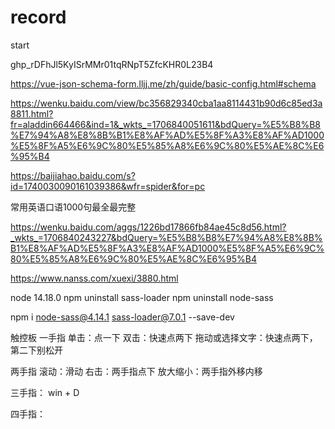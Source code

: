 # record
start

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

https://vue-json-schema-form.lljj.me/zh/guide/basic-config.html#schema


https://wenku.baidu.com/view/bc356829340cba1aa8114431b90d6c85ed3a8811.html?fr=aladdin664466&ind=1&_wkts_=1706840051611&bdQuery=%E5%B8%B8%E7%94%A8%E8%8B%B1%E8%AF%AD%E5%8F%A3%E8%AF%AD1000%E5%8F%A5%E6%9C%80%E5%85%A8%E6%9C%80%E5%AE%8C%E6%95%B4

https://baijiahao.baidu.com/s?id=1740030090161039386&wfr=spider&for=pc

常用英语口语1000句最全最完整

https://wenku.baidu.com/aggs/1226bd17866fb84ae45c8d56.html?_wkts_=1706840243227&bdQuery=%E5%B8%B8%E7%94%A8%E8%8B%B1%E8%AF%AD%E5%8F%A3%E8%AF%AD1000%E5%8F%A5%E6%9C%80%E5%85%A8%E6%9C%80%E5%AE%8C%E6%95%B4

https://www.nanss.com/xuexi/3880.html

node 14.18.0
npm uninstall sass-loader
npm uninstall node-sass

npm i node-sass@4.14.1 sass-loader@7.0.1 --save-dev




触控板
一手指
单击：点一下
双击：快速点两下
拖动或选择文字：快速点两下，第二下别松开


两手指
滚动：滑动
右击：两手指点下
放大缩小：两手指外移内移

三手指：
win + D

四手指：